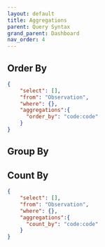 ```yaml
---
layout: default
title: Aggregations
parent: Query Syntax
grand_parent: Dashboard
nav_order: 4
---
```



## Order By

```json
{  
	"select": [],  
	"from": "Observation",  
	"where": {},  
	"aggregations":{  
	  "order_by": "code:code"  
	}  
}
```

## Group By


## Count By

```json
{  
	"select": [],  
	"from": "Observation",  
	"where": {},  
	"aggregations":{  
	  "count_by": "code:code"  
	}  
}
```